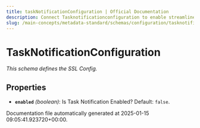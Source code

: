 ```yaml
---
title: taskNotificationConfiguration | Official Documentation
description: Connect Tasknotificationconfiguration to enable streamlined access, monitoring, or search of enterprise data using secure and scalable integrations.
slug: /main-concepts/metadata-standard/schemas/configuration/tasknotificationconfiguration
---
```


# TaskNotificationConfiguration

*This schema defines the SSL Config.*

## Properties

- **`enabled`** *(boolean)*: Is Task Notification Enabled? Default: `false`.


Documentation file automatically generated at 2025-01-15 09:05:41.923720+00:00.
